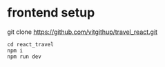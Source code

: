
# frontend setup

git clone https://github.com/vitgithup/travel_react.git
```
cd react_travel
npm i 
npm run dev
```

